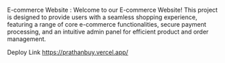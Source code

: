 E-commerce Website
: Welcome to our E-commerce Website! This project is designed to provide users with a seamless shopping experience, featuring a range of core e-commerce functionalities, secure payment processing, and an intuitive admin panel for efficient product and order management.

Deploy Link  https://prathanbuy.vercel.app/

